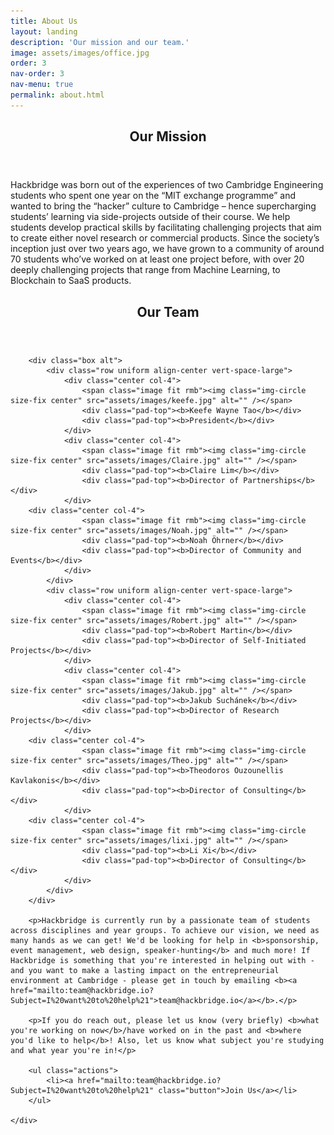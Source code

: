 ```yaml
---
title: About Us
layout: landing
description: 'Our mission and our team.'
image: assets/images/office.jpg
order: 3
nav-order: 3
nav-menu: true
permalink: about.html
---
```


<!-- Main -->
<div id="main">

<!-- One -->
<section id="one">
	<div class="inner">
		<header class="major">
			<h2>Our Mission</h2>
		</header>
		<p>Hackbridge was  born  out  of  the  experiences  of  two  Cambridge  Engineering  students  who  spent  one  year  on  the  “MIT exchange programme” and wanted to bring the “hacker” culture to Cambridge – hence supercharging students’ learning via side-projects outside of their course. We  help  students  develop  practical  skills  by  facilitating  challenging  projects  that  aim  to  create  either  novel  research  or commercial products. Since the society’s inception just over two years ago, we have grown to a community of around 70 students who’ve worked on at least one project before, with over 20 deeply challenging projects that range from Machine Learning, to Blockchain to SaaS products.</p>
	</div>
</section>
<section id = "two">
	<div class="inner" id ="team">
		<header class="major">
			<h2>Our Team</h2>
		</header>

		<div class="box alt">
			<div class="row uniform align-center vert-space-large">
				<div class="center col-4">
					<span class="image fit rmb"><img class="img-circle size-fix center" src="assets/images/keefe.jpg" alt="" /></span>
					<div class="pad-top"><b>Keefe Wayne Tao</b></div>
					<div class="pad-top"><b>President</b></div>
				</div>
				<div class="center col-4">
					<span class="image fit rmb"><img class="img-circle size-fix center" src="assets/images/Claire.jpg" alt="" /></span>
					<div class="pad-top"><b>Claire Lim</b></div>
					<div class="pad-top"><b>Director of Partnerships</b></div>
				</div>
        <div class="center col-4">
					<span class="image fit rmb"><img class="img-circle size-fix center" src="assets/images/Noah.jpg" alt="" /></span>
					<div class="pad-top"><b>Noah Öhrner</b></div>
					<div class="pad-top"><b>Director of Community and Events</b></div>
				</div>
			</div>
			<div class="row uniform align-center vert-space-large">
				<div class="center col-4">
					<span class="image fit rmb"><img class="img-circle size-fix center" src="assets/images/Robert.jpg" alt="" /></span>
					<div class="pad-top"><b>Robert Martin</b></div>
					<div class="pad-top"><b>Director of Self-Initiated Projects</b></div>
				</div>
				<div class="center col-4">
					<span class="image fit rmb"><img class="img-circle size-fix center" src="assets/images/Jakub.jpg" alt="" /></span>
					<div class="pad-top"><b>Jakub Suchánek</b></div>
					<div class="pad-top"><b>Director of Research Projects</b></div>
				</div>
      	<div class="center col-4">
					<span class="image fit rmb"><img class="img-circle size-fix center" src="assets/images/Theo.jpg" alt="" /></span>
					<div class="pad-top"><b>Theodoros Ouzounellis Kavlakonis</b></div>
					<div class="pad-top"><b>Director of Consulting</b></div>
				</div>
		<div class="center col-4">
					<span class="image fit rmb"><img class="img-circle size-fix center" src="assets/images/lixi.jpg" alt="" /></span>
					<div class="pad-top"><b>Li Xi</b></div>
					<div class="pad-top"><b>Director of Consulting</b></div>
				</div>
			</div>
		</div>

		<p>Hackbridge is currently run by a passionate team of students across disciplines and year groups. To achieve our vision, we need as many hands as we can get! We'd be looking for help in <b>sponsorship, event management, web design, speaker-hunting</b> and much more! If Hackbridge is something that you're interested in helping out with - and you want to make a lasting impact on the entrepreneurial environment at Cambridge - please get in touch by emailing <b><a href="mailto:team@hackbridge.io?Subject=I%20want%20to%20help%21">team@hackbridge.io</a></b>.</p>

		<p>If you do reach out, please let us know (very briefly) <b>what you're working on now</b>/have worked on in the past and <b>where you'd like to help</b>! Also, let us know what subject you're studying and what year you're in!</p>

		<ul class="actions">
			<li><a href="mailto:team@hackbridge.io?Subject=I%20want%20to%20help%21" class="button">Join Us</a></li>
		</ul>

	</div>
</section>

<!-- Two -->
<section id="two" class="spotlights">

</section>

</div>
